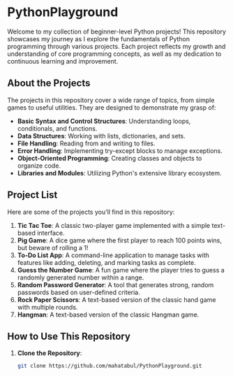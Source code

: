 # PythonPlayground

Welcome to my collection of beginner-level Python projects! This repository showcases my journey as I explore the fundamentals of Python programming through various projects. Each project reflects my growth and understanding of core programming concepts, as well as my dedication to continuous learning and improvement.

## About the Projects

The projects in this repository cover a wide range of topics, from simple games to useful utilities. They are designed to demonstrate my grasp of:

- **Basic Syntax and Control Structures**: Understanding loops, conditionals, and functions.
- **Data Structures**: Working with lists, dictionaries, and sets.
- **File Handling**: Reading from and writing to files.
- **Error Handling**: Implementing try-except blocks to manage exceptions.
- **Object-Oriented Programming**: Creating classes and objects to organize code.
- **Libraries and Modules**: Utilizing Python's extensive library ecosystem.

## Project List

Here are some of the projects you'll find in this repository:

1. **Tic Tac Toe**: A classic two-player game implemented with a simple text-based interface.
2. **Pig Game**: A dice game where the first player to reach 100 points wins, but beware of rolling a 1!
3. **To-Do List App**: A command-line application to manage tasks with features like adding, deleting, and marking tasks as complete.
4. **Guess the Number Game**: A fun game where the player tries to guess a randomly generated number within a range.
5. **Random Password Generator**: A tool that generates strong, random passwords based on user-defined criteria.
6. **Rock Paper Scissors**: A text-based version of the classic hand game with multiple rounds.
7. **Hangman**: A text-based version of the classic Hangman game.

## How to Use This Repository

1. **Clone the Repository**:
   ```bash
   git clone https://github.com/mahatabul/PythonPlayground.git

